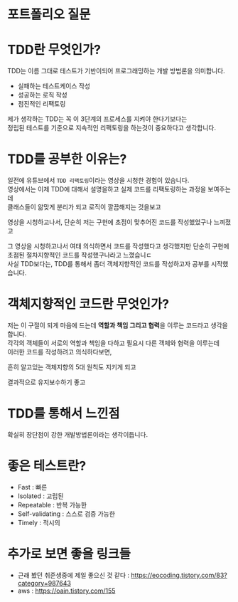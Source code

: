 # 포트폴리오 질문 

# TDD란 무엇인가?  
  
TDD는 이름 그대로 테스트가 기반이되어 프로그래밍하는 개발 방법론을 의미합니다.   
      
* 실패하는 테스트케이스 작성    
* 성공하는 로직 작성    
* 점진적인 리팩토링   
             
제가 생각하는 TDD는 꼭 이 3단계의 프로세스를 지켜야 한다기보다는         
정립된 테스트를 기준으로 지속적인 리팩토링을 하는것이 중요하다고 생각합니다.          

# TDD를 공부한 이유는?   
                 
일전에 유튜브에서 `TDD 리팩토링`이라는 영상을 시청한 경험이 있습니다.                    
영상에서는 이제 TDD에 대해서 설명을하고 실제 코드를 리팩토링하는 과정을 보여주는데           
클래스들이 앎맞게 분리가 되고 로직이 깔끔해지는 것을보고   

영상을 시청하고나서, 단순히 저는 구현에 초점이 맞추어진 코드를 작성했었구나 느껴졌고    

그 영상을 시청하고나서 여태 의식하면서 코드를 작성했다고 생각했지만 단순히 구현에 초점된 절차지향적인 코드를 작성했구나라고 느꼈습니ㄷ  
사실 TDD보다는, TDD를 통해서 좀더 객체지향적인 코드를 작성하고자 공부를 시작했습니다.         

# 객체지향적인 코드란 무엇인가?   
    
저는 이 구절이 되게 마음에 드는데 **역할과 책임 그리고 협력**을 이루는 코드라고 생각을합니다.                
각각의 객체들이 서로의 역할과 책임을 다하고 필요시 다른 객체와 협력을 이루는데                  
이러한 코드를 작성하려고 의식하다보면, 

흔히 알고있는 객체지향의 5대 원칙도 지키게 되고         

결과적으로 유지보수하기 좋고 

# TDD를 통해서 느낀점  

확실히 장단점이 강한 개발방법론이라는 생각이듭니다.   


# 좋은 테스트란?  
* Fast : 빠른
* Isolated : 고립된
* Repeatable : 반복 가능한
* Self-validating : 스스로 검증 가능한
* Timely : 적시의   



# 추가로 보면 좋을 링크들 
* 근래 봤던 취준생중에 제일 좋으신 것 같다 : https://eocoding.tistory.com/83?category=987643
* aws : https://oain.tistory.com/155

